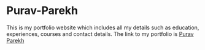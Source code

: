 # Purav-Parekh
This is my portfolio website which includes all my details such as education, experiences, courses and contact details. 
The link to my portfolio is [Purav Parekh](https://purav-parekh.github.io/)

